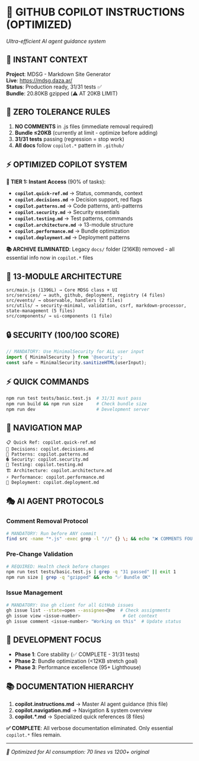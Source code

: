 # 🧠 GITHUB COPILOT INSTRUCTIONS (OPTIMIZED)

_Ultra-efficient AI agent guidance system_

## 🎯 **INSTANT CONTEXT**

**Project**: MDSG - Markdown Site Generator  
**Live**: https://mdsg.daza.ar/  
**Status**: Production ready, 31/31 tests ✅  
**Bundle**: 20.80KB gzipped (⚠️ AT 20KB LIMIT)

## 🚨 **ZERO TOLERANCE RULES**

1. **NO COMMENTS** in .js files (immediate removal required)
2. **Bundle ≤20KB** (currently at limit - optimize before adding)
3. **31/31 tests** passing (regression = stop work)
4. **All docs** follow `copilot.*` pattern in `.github/`

## ⚡ **OPTIMIZED COPILOT SYSTEM**

**🎯 TIER 1: Instant Access** (90% of tasks):

- **`copilot.quick-ref.md`** → Status, commands, context
- **`copilot.decisions.md`** → Decision support, red flags
- **`copilot.patterns.md`** → Code patterns, anti-patterns
- **`copilot.security.md`** → Security essentials
- **`copilot.testing.md`** → Test patterns, commands
- **`copilot.architecture.md`** → 13-module structure
- **`copilot.performance.md`** → Bundle optimization
- **`copilot.deployment.md`** → Deployment patterns

**📚 ARCHIVE ELIMINATED**: Legacy `docs/` folder (216KB) removed - all essential
info now in `copilot.*` files

## 📁 **13-MODULE ARCHITECTURE**

```
src/main.js (1396L) → Core MDSG class + UI
src/services/ → auth, github, deployment, registry (4 files)
src/events/ → observable, handlers (2 files)
src/utils/ → security-minimal, validation, csrf, markdown-processor, state-management (5 files)
src/components/ → ui-components (1 file)
```

## 🔒 **SECURITY (100/100 SCORE)**

```javascript
// MANDATORY: Use MinimalSecurity for ALL user input
import { MinimalSecurity } from '@security';
const safe = MinimalSecurity.sanitizeHTML(userInput);
```

## ⚡ **QUICK COMMANDS**

```bash
npm run test tests/basic.test.js  # 31/31 must pass
npm run build && npm run size     # Check bundle size
npm run dev                       # Development server
```

## 🧭 **NAVIGATION MAP**

```
📋 Quick Ref: copilot.quick-ref.md
🎯 Decisions: copilot.decisions.md
🧬 Patterns: copilot.patterns.md
� Security: copilot.security.md
🧪 Testing: copilot.testing.md
🏗️ Architecture: copilot.architecture.md
⚡ Performance: copilot.performance.md
🚀 Deployment: copilot.deployment.md
```

## 🎭 **AI AGENT PROTOCOLS**

### **Comment Removal Protocol**

```bash
# MANDATORY: Run before ANY commit
find src -name "*.js" -exec grep -l "//" {} \; && echo "❌ COMMENTS FOUND" && exit 1
```

### **Pre-Change Validation**

```bash
# REQUIRED: Health check before changes
npm run test tests/basic.test.js | grep -q "31 passed" || exit 1
npm run size | grep -q "gzipped" && echo "✅ Bundle OK"
```

### **Issue Management**

```bash
# MANDATORY: Use gh client for all GitHub issues
gh issue list --state=open --assignee=@me  # Check assignments
gh issue view <issue-number>                # Get context
gh issue comment <issue-number> "Working on this"  # Update status
```

## 🎯 **DEVELOPMENT FOCUS**

- **Phase 1**: Core stability (✅ COMPLETE - 31/31 tests)
- **Phase 2**: Bundle optimization (<12KB stretch goal)
- **Phase 3**: Performance excellence (95+ Lighthouse)

## 📚 **DOCUMENTATION HIERARCHY**

1. **copilot.instructions.md** → Master AI agent guidance (this file)
2. **copilot.navigation.md** → Navigation & system overview
3. **copilot.\*.md** → Specialized quick references (8 files)

**✅ COMPLETE**: All verbose documentation eliminated. Only essential
`copilot.*` files remain.

---

_🧪 Optimized for AI consumption: 70 lines vs 1200+ original_
